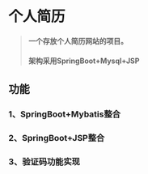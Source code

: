 # 个人简历

>#### 一个存放个人简历网站的项目。
>
>#### 架构采用SpringBoot+Mysql+JSP



## 功能

### 1、SpringBoot+Mybatis整合

### 2、SpringBoot+JSP整合

### 3、验证码功能实现
